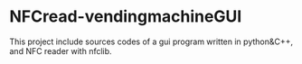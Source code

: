 # NFCread-vendingmachineGUI

This project include sources codes of a gui program written in python&C++, and NFC reader with nfclib.
